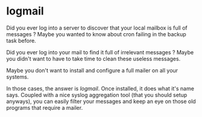 logmail
=======

Did you ever log into a server to discover that your local mailbox is full
of messages ? Maybe you wanted to know about cron failing in the backup task before.

Did you ever log into your mail to find it full of irrelevant messages ?
Maybe you didn't want to have to take time to clean these useless messages.

Maybe you don't want to install and configure a full mailer on all your systems.

In those cases, the answer is *logmail*. Once installed, it does what
it's name says. Coupled with a nice syslog aggregation tool (that you should
setup anyways), you can easily filter your messages and keep an eye on those
old programs that require a mailer.
